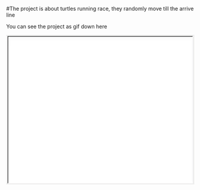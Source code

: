 #The project is about turtles running race, they randomly move till the arrive line

You can see the project as gif down here

<img src="./turtle_race.gif" Alt="turtle race gif">
